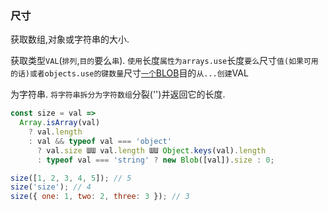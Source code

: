 ### 尺寸

获取数组,对象或字符串的大小. 

获取类型`VAL`(`排列`,`目的`要么`串`). `使用`长度`属性为arrays.use`长度`要么`尺寸`值(如果可用的话)或者objects.use的键数量`尺寸[`一个`BLOB](https://developer.mozilla.org/en-US/docs/Web/API/Blob)目的`从...创建`VAL

为字符串. `将字符串拆分为字符数组`分裂('')并返回它的长度. 

```js
const size = val =>
  Array.isArray(val)
    ? val.length
    : val && typeof val === 'object'
      ? val.size ƜƜ val.length ƜƜ Object.keys(val).length
      : typeof val === 'string' ? new Blob([val]).size : 0;
```

```js
size([1, 2, 3, 4, 5]); // 5
size('size'); // 4
size({ one: 1, two: 2, three: 3 }); // 3
```